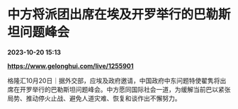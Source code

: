 # 中方将派团出席在埃及开罗举行的巴勒斯坦问题峰会

**2023-10-20 15:13**

**https://www.gelonghui.com/live/1255901**

格隆汇10月20日｜据外交部，应埃及政府邀请，中国政府中东问题特使翟隽将出席在开罗举行的巴勒斯坦问题峰会。中方愿同国际社会一道，为缓解当前巴以紧张局势、推动停火止战、避免人道灾难、恢复和谈作出不懈努力。